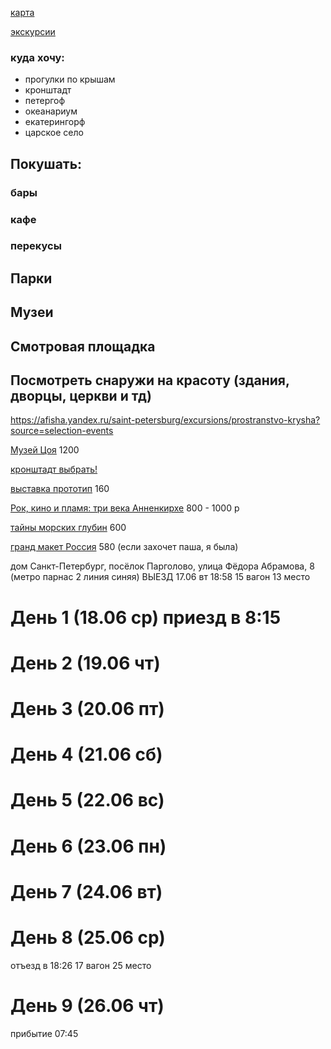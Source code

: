 [карта](https://yandex.ru/maps/?um=constructor%3A0b8b6f6b1e899edecb6b6c25ab942b18b4e08b78a7d21de8cb1c5870d3277f70&source=constructorLink)

[экскурсии](https://experience.tripster.ru/experience/Saint_Petersburg/188-kryishi-i-panoramyi/?utm_source=google&utm_medium=cpc&utm_campaign=excursion_all_srch_dsa_url_all&utm_content=21413302022_Group-167674461287_Ad-704118054215&utm_term=&gad_source=1&gad_campaignid=21413302022&gbraid=0AAAAACq8b7AjxV6E24fQv7sFG3H84a8lA&gclid=CjwKCAjwo4rCBhAbEiwAxhJlCaOd56iuBf2SAXGfRQRlzB4jqVmcp_rCwarurJBceM5mR7trIA8zKRoC2RcQAvD_BwE)

### куда хочу:
- прогулки по крышам
- кронштадт
- петергоф
- океанариум
- екатерингорф
- царское село

## Покушать:
### бары
### кафе
### перекусы

## Парки
## Музеи
## Смотровая площадка
## Посмотреть снаружи на красоту (здания, дворцы, церкви и тд)


https://afisha.yandex.ru/saint-petersburg/excursions/prostranstvo-krysha?source=selection-events

[Музей Цоя](https://afisha.yandex.ru/saint-petersburg/art/viktor-tsoi-legenda?source=selection-events&schedule-preset=today) 1200

[кронштадт выбрать!](https://afisha.yandex.ru/saint-petersburg?source=menu-city&rubric=excursions&date=2025-06-18&period=1&filter=kronstadt)

[выставка прототип](https://afisha.yandex.ru/saint-petersburg/art/prototip-8?source=selection-events) 160

[Рок, кино и пламя: три века Анненкирхе](https://afisha.yandex.ru/saint-petersburg/art/rok-kino-i-plamia-tri-veka-annenkirkhe?source=selection-events)  800 - 1000 р 

[тайны морских глубин](https://afisha.yandex.ru/saint-petersburg/art/tainy-morskikh-glubin-spb?source=selection-events) 600

[гранд макет Россия](https://afisha.yandex.ru/saint-petersburg/art/grand-maket-rossiia?source=selection-events) 580 (если захочет паша, я была)

дом Санкт-Петербург, посёлок Парголово, улица Фёдора Абрамова, 8  (метро парнас 2 линия синяя)
ВЫЕЗД 17.06 вт 18:58 15 вагон 13 место
# День 1 (18.06 ср) приезд в 8:15
# День 2 (19.06 чт)
# День 3 (20.06 пт)
# День 4 (21.06 сб)
# День 5 (22.06 вс)
# День 6 (23.06 пн)
# День 7 (24.06 вт)
# День 8 (25.06 ср) 
отъезд в 18:26 17 вагон 25 место
# День 9 (26.06 чт) 
прибытие 07:45


